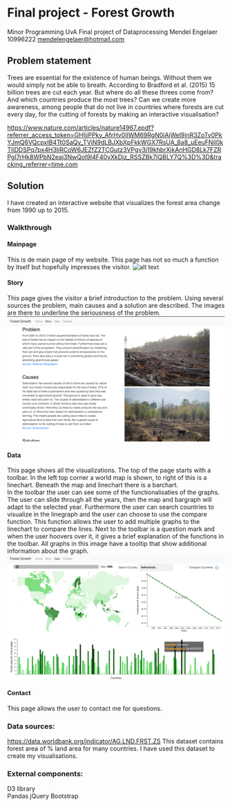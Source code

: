 # Final project - Forest Growth
Minor Programming UvA
Final project of Dataprocessing
Mendel Engelaer 10996222
mendelengelaer@hotmail.com

## Problem statement
Trees are essential for the existence of human beings. Without them we would
simply not be able to breath. According to Bradford et al. (2015) 15 billion
trees are cut each year. But where do all these threes come from? And which
countries produce the most trees? Can we create more awareness, among people that
do not live in countries where forests are cut every day, for the cutting of
forests by making an interactive visualisation?

https://www.nature.com/articles/nature14967.epdf?referrer_access_token=GHIjjPPky_AfrHv0IIWM69RgN0jAjWel9jnR3ZoTv0PkYJmQ6VQcpxIB4Tt0SaQy_TViN9dLBJXbXpFkkWGX7RsUA_8a8_uEeuFNil0kTIiDDSPq7px4H3IiRCoW6JEZfZ2TCGutz3VPgv3j19khbrXjkAnHGD8Lk7FZRPgI7rHk8WPbN2eaj3NwQoI9l4F40yXkDjz_RSSZBk7IQBLY7Q%3D%3D&tracking_referrer=time.com

## Solution
I have created an interactive website that visualizes the forest area change from 1990 up to 2015.

### Walkthrough
#### Mainpage
This is de main page of my website. This page has not so much a function by itself but hopefully impresses the visitor. 
![alt text](https://github.com/Mensel123/final_project/blob/master/doc/screenshots/mainPage.png)


#### Story
This page gives the visitor a brief introduction to the problem. Using several sources the problem, main causes and a solution are described. The images are there to underline the seriousness of the problem. 
![alt text](https://github.com/Mensel123/final_project/blob/master/doc/screenshots/storyPage.png)

#### Data
This page shows all the visualizations. The top of the page starts with a toolbar. In the left top corner a world map is shown, to right of this is a linechart. Beneath the map and linechart there is a barchart.   
In the toolbar the user can see some of the functionalisaties of the graphs. The user can slide through all the years, then the map and bargraph will adapt to the selected year. Furthermore the user can search countries to visualize in the linegraph and the user can choose to use the compare function. This function allows the user to add multiple graphs to the linechart to compare the lines. Next to the toolbar is a question mark and when the user hoovers over it, it gives a brief explanation of the functions in the toolbar. All graphs in this image have a tooltip that show additional information about the graph.
![alt text](https://github.com/Mensel123/final_project/blob/master/doc/screenshots/dataPage.png)

#### Contact
This page allows the user to contact me for questions.

### Data sources:
https://data.worldbank.org/indicator/AG.LND.FRST.ZS
This dataset contains forest area of % land area for many countries. I have used this dataset to create my visualisations.

### External components:
D3 library  
Pandas
jQuery
Bootstrap



